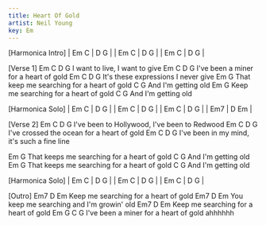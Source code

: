 ```yaml
---
title: Heart Of Gold
artist: Neil Young
key: Em
---
```


[Harmonica Intro]
| Em C  | D  G  |
| Em C  | D  G  |
| Em C  | D  G  |

 
[Verse 1]
Em          C     D            G
  I want to live,    I want to give
Em            C           D        G
  I've been a miner for a heart of gold
Em           C          D        G
  It's these expressions I never give
Em                             G
  That keep me searching for a heart of gold
C                       G
   And I'm getting old
Em                        G
  Keep me searching for a heart of gold
C                       G
   And I'm getting old
 
[Harmonica Solo]
| Em C  | D  G  |
| Em C  | D  G  |
| Em C  | D  G  |
| Em7   | D  Em |
 
[Verse 2]
Em             C          D              G
  I've been to Hollywood,   I've been to Redwood
Em                 C           D        G
  I've crossed the ocean for a heart of gold
Em             C        D             G
  I've been in my mind,   it's such a fine line
 
Em                              G
  That keeps me searching for a heart of gold
C                      G
   And I'm getting old
Em                              G
  That keeps me searching for a heart of gold
C                      G
   And I'm getting old
 
[Harmonica Solo]
| Em C  | D  G  |
| Em C  | D  G  |
| Em C  | D  G  |
 
[Outro]
Em7                       D        Em
  Keep me searching for a heart of gold
Em7                             D       Em
  You keep me searching and I'm growin' old
Em7                       D        Em
  Keep me searching for a heart of gold
Em                        G                  C       G
  I've been a miner for a heart of gold      ahhhhhh